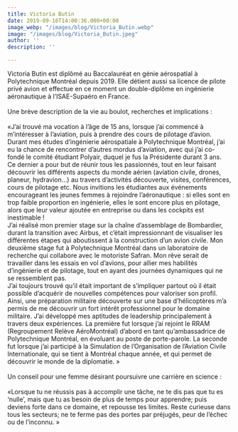 ```yaml
---
title: Victoria Butin
date: 2019-09-16T14:00:36.000+00:00
image_webp: "/images/blog/Victoria_Butin.webp"
image: "/images/blog/Victoria_Butin.jpeg"
author: ''
description: ''

---
```

Victoria Butin est diplômé au Baccalauréat en génie aérospatial à Polytechnique Montréal depuis 2019. Elle détient aussi sa licence de pilote privé avion et effectue en ce moment un double-diplôme en ingénierie aéronautique à l’ISAE-Supaéro en France.   
⠀⠀⠀⠀⠀⠀⠀⠀⠀  
Une brève description de la vie au boulot, recherches et implications :   
⠀⠀⠀⠀⠀⠀⠀⠀⠀  
«J’ai trouvé ma vocation à l’âge de 15 ans, lorsque j’ai commencé à m’intéresser à l’aviation, puis à prendre des cours de pilotage d’avion. Durant mes études d’ingénierie aérospatiale à Polytechnique Montréal, j’ai eu la chance de rencontrer d’autres mordus d’aviation, avec qui j’ai co-fondé le comité étudiant Polyair, duquel je fus la Présidente durant 3 ans. Ce dernier a pour but de réunir tous les passionnés, tout en leur faisant découvrir les différents aspects du monde aérien (aviation civile, drones, planeur, hydravion…) au travers d’activités découverte, visites, conférences, cours de pilotage etc. Nous invitions les étudiantes aux événements encourageant les jeunes femmes à rejoindre l’aéronautique : si elles sont en trop faible proportion en ingénierie, elles le sont encore plus en pilotage, alors que leur valeur ajoutée en entreprise ou dans les cockpits est inestimable !   
J’ai réalisé mon premier stage sur la chaîne d’assemblage de Bombardier, durant la transition avec Airbus, et c’était impressionnant de visualiser les différentes étapes qui aboutissent à la construction d’un avion civile. Mon deuxième stage fut à Polytechnique Montréal dans un laboratoire de recherche qui collabore avec le motoriste Safran. Mon rêve serait de travailler dans les essais en vol d’avions, pour allier mes habilités d’ingénierie et de pilotage, tout en ayant des journées dynamiques qui ne se ressemblent pas.  
J’ai toujours trouvé qu’il était important de s’impliquer partout où il était possible d’acquérir de nouvelles compétences pour valoriser son profil. Ainsi, une préparation militaire découverte sur une base d’hélicoptères m’a permis de me découvrir un fort intérêt professionnel pour le domaine militaire. J’ai développé mes aptitudes de leadership principalement à travers deux expériences. La première fut lorsque j’ai rejoint le RRAM (Regroupement Relève AéroMontréal) d’abord en tant qu’ambassadrice de Polytechnique Montréal, en évoluant au poste de porte-parole. La seconde fut lorsque j’ai participé à la Simulation de l’Organisation de l’Aviation Civile Internationale, qui se tient à Montréal chaque année, et qui permet de découvrir le monde de la diplomatie. »  
⠀⠀⠀⠀⠀⠀⠀⠀⠀  
Un conseil pour une femme désirant poursuivre une carrière en science :  
⠀⠀⠀⠀⠀⠀⠀⠀⠀  
«Lorsque tu ne réussis pas à accomplir une tâche, ne te dis pas que tu es ‘nulle’, mais que tu as besoin de plus de temps pour apprendre; puis deviens forte dans ce domaine, et repousse tes limites. Reste curieuse dans tous les secteurs; ne te ferme pas des portes par préjugés, peur de l’échec ou de l’inconnu. »